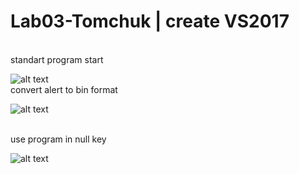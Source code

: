 # Lab03-Tomchuk | create VS2017
</br>
standart program start
</br>

![alt text](https://github.com/vtomchuk1/Lab02_Tomchuk/blob/main/image/standart.jpg?raw=true)
</br>
convert alert to bin format
</br>

![alt text](https://github.com/vtomchuk1/Lab02_Tomchuk/blob/main/image/bin.jpg?raw=true)

</br>
use program in null key
</br>

![alt text](https://github.com/vtomchuk1/Lab02_Tomchuk/blob/main/image/null.jpg?raw=true)
